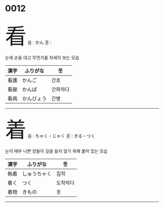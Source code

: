 # 0012


<span style="font-size: 500%;">看</span> 음 : かん 훈 : 

눈에 손을 대고 무언가를 자세히 보는 모습

| 漢字 | ふりがな | 뜻 |
| --- | --- | --- |
|看護|かんご|간호
|看破|かんぱ|간파하다
|看病|かんびょう|간병


---

<span style="font-size: 500%;">着</span> 음 : ちゃく・じゃく 훈 : きる・つく

눈이 매우 나쁜 양들이 길을 잃지 않기 위해 붙어 있는 모습

| 漢字 | ふりがな | 뜻 |
| --- | --- | --- |
|執着|しゅうちゃく|집착
|着く|つく|도착하다
|着物|きもの|옷


---


